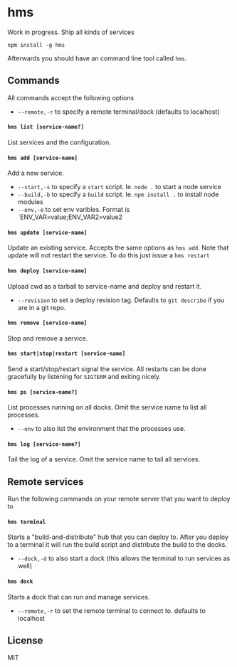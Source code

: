 # hms

Work in progress. Ship all kinds of services

```
npm install -g hms
```

Afterwards you should have an command line tool called `hms`.

## Commands

All commands accept the following options

* `--remote,-r` to specify a remote terminal/dock (defaults to localhost)

#### `hms list [service-name?]`

List services and the configuration.

#### `hms add [service-name]`

Add a new service.

* `--start,-s` to specify a `start` script. Ie. `node .` to start a node service
* `--build,-b` to specify a `build` script. Ie. `npm install .` to install node modules
* `--env,-e` to set env varibles. Format is `ENV_VAR=value;ENV_VAR2=value2

#### `hms update [service-name]`

Update an existing service. Accepts the same options as `hms add`.
Note that update will not restart the service. To do this just issue a `hms restart`

#### `hms deploy [service-name]`

Upload cwd as a tarball to service-name and deploy and restart it.

* `--revision` to set a deploy revision tag. Defaults to `git describe` if you are in a git repo.

#### `hms remove [service-name]`

Stop and remove a service.

#### `hms start|stop|restart [service-name]`

Send a start/stop/restart signal the service. All restarts can be done gracefully by listening for `SIGTERM` and exiting nicely.

#### `hms ps [service-name?]`

List processes running on all docks. Omit the service name to list all processes.

* `--env` to also list the environment that the processes use.

#### `hms log [service-name?]`

Tail the log of a service. Omit the service name to tail all services.

## Remote services

Run the following commands on your remote server that you want to deploy to

#### `hms terminal`

Starts a "build-and-distribute" hub that you can deploy to. After you deploy to a terminal it will run the build script and distribute the build to the docks.

* `--dock,-d` to also start a dock (this allows the terminal to run services as well)

#### `hms dock`

Starts a dock that can run and manage services.

* `--remote,-r` to set the remote terminal to connect to. defaults to localhost

## License

MIT

